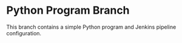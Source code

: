 # Python Program Branch

This branch contains a simple Python program and Jenkins pipeline configuration.